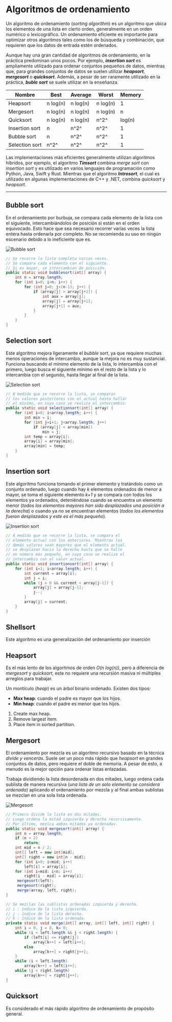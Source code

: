 # Algoritmos de ordenamiento



Un algoritmo de ordenamiento (*sorting algorithm*) es un algoritmo que ubica los elementos de una lista en cierto orden, generalmente en un orden numérico o lexicográfico. Un ordenamiento eficiente es importante para optimizar otros algoritmos tales como los de búsqueda y combinación, que requieren que los datos de entrada estén ordenados. 

Aunque hay una gran cantidad de algoritmos de ordenamiento, en la práctica predominan unos pocos. Por ejemplo, ***insertion sort*** es ampliamente utilizado para ordenar conjuntos pequeños de datos, mientras que, para grandes conjuntos de datos se suelen utilizar ***heapsort***, ***mergesort*** o ***quicksort***. Además, a pesar de ser raramente utilizado en la práctica, ***buble sort*** se suele utilizar en la enseñanza.



| **Nombre**     | **Best** | **Average** | **Worst** | **Memory** |
| -------------- | -------- | ----------- | --------- | ---------- |
| Heapsort       | n log(n) | n log(n)    | n log(n)  | 1          |
| Mergesort      | n log(n) | n log(n)    | n log(n)  | n          |
| Quicksort      | n log(n) | n log(n)    | n^2^      | log(n)     |
| Insertion sort | n        | n^2^        | n^2^      | 1          |
| Bubble sort    | n        | n^2^        | n^2^      | 1          |
| Selection sort | n^2^     | n^2^        | n^2^      | 1          |



Las implementaciones más eficientes generalmente utilizan algoritmos híbridos, por ejemplo, el algoritmo ***Timsort*** combina *merge sort* con *insertion sort* y es utilizado en varios lenguajes de programación como Python, Java, Swift y Rust. Mientras que el algoritmo ***Introsort***, el cual es utilizado en algunas implementaciones de C++ y .NET, combina *quicksort* y *heapsort*.



---

## Bubble sort

En el ordenamiento por burbuja, se compara cada elemento de la lista con el siguiente, intercambiándolos de posición si están en el orden equivocado. Esto hace que sea necesario recorrer varias veces la lista entera hasta ordenarla por completo. No se recomienda su uso en ningún escenario debido a lo ineficiente que es.

![Bubble sort](./images/bubblesort.gif)

~~~java
// Se recorre la lista completa varias veces.
// Se compara cada elemento con el siguiente.
// Si es mayor, se intercambian de posición.
public static void bubblesort(int[] array) {
    int n = array.length;
    for (int i=0; i<n; i++) {
        for (int j=0; j<(n-1); j++) {
            if (array[j] > array[j+1]) {
                int aux = array[j];
                array[j] = array[j+1];
                array[j+1] = aux;
            }
        }
    }
}
~~~



## Selection sort

Este algoritmo mejora ligeramente el *bubble sort*, ya que requiere muchas menos operaciones de intercambio, aunque la mejora no es muy sustancial. Funciona buscando el mínimo elemento de la lista, lo intercambia con el primero, luego busca el siguiente mínimo en el resto de la lista y lo intercambia con el segundo, hasta llegar al final de la lista.

![Selection sort](./images/selectionsort.gif)

~~~java
// A medida que se recorre la lista, se comparan
// los valores posteriores con el actual hasta hallar
// el mínimo, en cuyo caso se realiza el intercambio.
public static void selectionsort(int[] array) {
    for (int i=0; i<array.length; i++) {
        int min = i;
        for (int j=i+1; j<array.length; j++) 
            if (array[j] < array[min]) 
                min = j;   
        int temp = array[i];
        array[i] = array[min];
        array[min] = temp;
    }
}
~~~



## Insertion sort

Este algoritmo funciona tomando el primer elemento y tratándolo como un conjunto ordenado, luego cuando hay *k* elementos ordenados de menor a mayor, se toma el siguiente elemento *k+1* y se compara con todos los elementos ya ordenados, deteniéndose cuando se encuentra un elemento menor (*todos los elementos mayores han sido desplazados una posición a la derecha*) o cuando ya no se encuentran elementos (*todos los elementos fueron desplazados y este es el más pequeño*).

![Insertion sort](./images/insertionsort.gif)

~~~java
// A medida que se recorre la lista, se compara el
// elemento actual con los anteriores. Mientras los 
// demás valores sean mayores que el elemento actual,
// se desplazan hacia la derecha hasta que se halle
// un número más pequeño, en cuyo caso se realiza el
// intercambio con el valor actual.
public static void insertionsort(int[] array) {
    for (int i=1; i<array.length; i++) {
        int current = array[i];
        int j = i;
        while (j > 0 && current < array[j-1]) {
            array[j] = array[j-1];
            j--;
        }
        array[j] = current;
    }
}
~~~



## Shellsort

Este algoritmo es una generalización del ordenamiento por inserción





## Heapsort

Es el más lento de los algoritmos de orden *O(n log(n))*, pero a diferencia de *mergesort* y *quicksort*, este no requiere una recursión masiva ni múltiples arreglos para trabajar.

Un montículo (*heap*) es un árbol binario ordenado. Existen dos tipos:

-   **Max heap**: cuando el padre es mayor que los hijos.
-   **Min heap**: cuando el padre es menor que los hijos.



1.  Create max heap.
2.  Remove largest item.
3.  Place item in sorted partition.









## Mergesort

El ordenamiento por mezcla es un algoritmo recursivo basado en la técnica *divide y vencerás*. Suele ser un poco más rápido que *heapsort* en grandes conjuntos de datos, pero requiere el doble de memoria. A pesar de esto, a menudo es la mejor opción para ordenar listas enlazadas.

Trabaja dividiendo la lista desordenada en dos mitades, luego ordena cada sublista de manera recursiva (*una lista de un solo elemento se considera ordenada*) aplicando el ordenamiento por mezcla y al final ambas sublistas se mezclan en una sola lista ordenada.

![Mergesort](./images/mergesort.gif)

~~~java
// Primero divide la lista en dos mitades.
// Luego ordena la mitad izquierda y derecha recursivamente.
// Por último, mezlca ambas mitades ya ordenadas.
public static void mergesort(int[] array) {
    int n = array.length;
    if (n < 2)
        return;
    int mid = n / 2;
    int[] left = new int[mid];
    int[] right = new int[n - mid];
    for (int i=0; i<mid; i++)
        left[i] = array[i];
    for (int i=mid; i<n; i++)
        right[i - mid] = array[i];
     mergesort(left);
     mergesort(right);
     merge(array, left, right);
}

// Se mezclan las sublistas ordenadas izquierda y derecha.
// i : índice de la lista izquierda.
// j : índice de la lista derecha.
// k : índice de la lista ordenada.
private static void merge(int[] array, int[] left, int[] right) {
    int i = 0, j = 0, k= 0;
    while (i < left.length && j < right.length) {
        if (left[i] <= right[j])
            array[k++] = left[i++];
        else
            array[k++] = right[j++];
    }
    while (i < left.length) 
        array[k++] = left[i++];
    while (j < right.length)
        array[k++] = right[j++];
}
~~~



## Quicksort

Es considerado el más rápido algoritmo de ordenamiento de propósito general.

